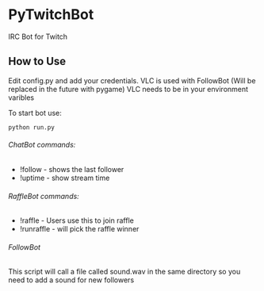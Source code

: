 # PyTwitchBot
IRC Bot for Twitch

## How to Use
Edit config.py and add your credentials.
VLC is used with FollowBot (Will be replaced in the future with pygame)
VLC needs to be in your environment varibles

To start bot use:
```
python run.py
```

###### ChatBot commands:
- !follow - shows the last follower
- !uptime - show stream time

###### RaffleBot commands:
- !raffle - Users use this to join raffle
- !runraffle - will pick the raffle winner

###### FollowBot
This script will call a file called sound.wav in the same directory so you need to add a sound for new followers
